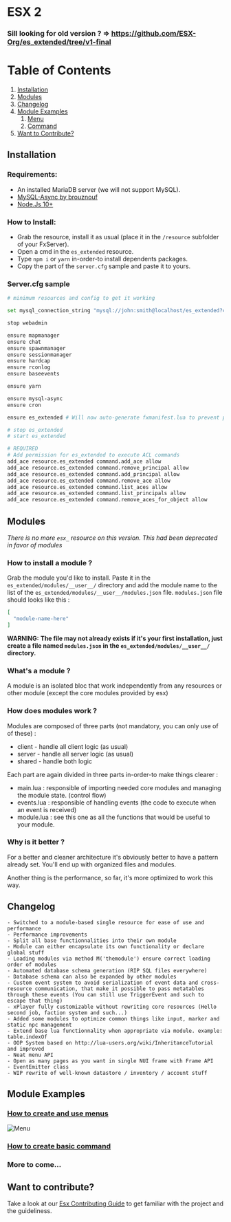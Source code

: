 # ESX 2

### Sill looking for old version ? => https://github.com/ESX-Org/es_extended/tree/v1-final

# Table of Contents

1. [Installation](#install)
2. [Modules](#modules)
3. [Changelog](#changelog)
4. [Module Examples](#examples)
   1. [Menu](#examples-menu)
   2. [Command](#examples-command)
5. [Want to Contribute?](#contributions)

## Installation <a name="install"></a>

### Requirements:

- An installed MariaDB server (we will not support MySQL).
- [MySQL-Async by brouznouf](https://github.com/brouznouf/fivem-mysql-async)
- [Node.Js 10+](https://nodejs.org/en/)

### How to Install:
* Grab the resource, install it as usual (place it in the `/resource` subfolder of your FxServer).
* Open a cmd in the `es_extended` resource.
* Type `npm i` or `yarn` in-order-to install dependents packages.
* Copy the part of the `server.cfg` sample and paste it to yours.
### Server.cfg sample

```bash
# minimum resources and config to get it working

set mysql_connection_string "mysql://john:smith@localhost/es_extended?charset=utf8mb4"

stop webadmin

ensure mapmanager
ensure chat
ensure spawnmanager
ensure sessionmanager
ensure hardcap
ensure rconlog
ensure baseevents

ensure yarn

ensure mysql-async
ensure cron

ensure es_extended # Will now auto-generate fxmanifest.lua to prevent platform-dependant behavior, will prompt you to type ensure es_extended in console when fxmanifest has changed. To save some typing, uncomment below lines

# stop es_extended
# start es_extended

# REQUIRED
# Add permission for es_extended to execute ACL commands
add_ace resource.es_extended command.add_ace allow
add_ace resource.es_extended command.remove_principal allow
add_ace resource.es_extended command.add_principal allow
add_ace resource.es_extended command.remove_ace allow
add_ace resource.es_extended command.list_aces allow
add_ace resource.es_extended command.list_principals allow
add_ace resource.es_extended command.remove_aces_for_object allow
```

## Modules <a name="modules"></a>
*_There is no more `esx_` resource on this version. This had been deprecated in favor of modules_*

### How to install a module ?
Grab the module you'd like to install. Paste it in the `es_extended/modules/__user__/` directory and add the module name to the list of the `es_extended/modules/__user__/modules.json` file. `modules.json` file should looks like this :
```json
[
  "module-name-here"
]
```
**__WARNING:__** __The file may not already exists if it's your first installation, just create a file named `modules.json` in the `es_extended/modules/__user__/` directory.__

### What's a module ?
A module is an isolated bloc that work independently from any resources or other module (except the core modules provided by esx)

### How does modules work ?
Modules are composed of three parts (not mandatory, you can only use of of these) :
* client - handle all client logic (as usual)
* server - handle all server logic (as usual)
* shared - handle both logic

Each part are again divided in three parts in-order-to make things clearer :
* main.lua : responsible of importing needed core modules and managing the module state. (control flow)
* events.lua : responsible of handling events (the code to execute when an event is received)
* module.lua : see this one as all the functions that would be useful to your module.

### Why is it better ?
For a better and cleaner architecture it's obviously better to have a pattern already set. You'll end up with organized files and modules.

Another thing is the performance, so far, it's more optimized to work this way.

## Changelog <a name="changelog"></a>

```
- Switched to a module-based single resource for ease of use and performance
- Performance improvements
- Split all base functionnalities into their own module
- Module can either encapsulate its own functionality or declare global stuff
- Loading modules via method M('themodule') ensure correct loading order of modules
- Automated database schema generation (RIP SQL files everywhere)
- Database schema can also be expanded by other modules
- Custom event system to avoid serialization of event data and cross-resource communication, that make it possible to pass metatables through these events (You can still use TriggerEvent and such to escape that thing)
- xPlayer fully customizable without rewriting core resources (Hello second job, faction system and such...)
- Added some modules to optimize common things like input, marker and static npc management
- Extend base lua functionnality when appropriate via module. example: table.indexOf
- OOP System based on http://lua-users.org/wiki/InheritanceTutorial and improved
- Neat menu API
- Open as many pages as you want in single NUI frame with Frame API
- EventEmitter class
- WIP rewrite of well-known datastore / inventory / account stuff
```

## Module Examples <a name="examples"></a>

### [How to create and use menus <a name="examples-menu"></a>](https://github.com/ESX-Framework/es_extended/tree/develop/modules/__examples__/menu/)

![Menu](https://i.snipboard.io/tF8AcT.jpg)

### [How to create basic command <a name="examples-command"></a>](https://github.com/ESX-Framework/es_extended/tree/develop/modules/__examples__/commands/)

### More to come...

## Want to contribute? <a name="contributions"></a>

Take a look at our [Esx Contributing Guide](CONTRIBUTING.md) to get familiar with the project and the guideliness.